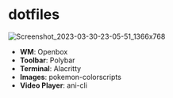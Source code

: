 # dotfiles
![Screenshot_2023-03-30-23-05-51_1366x768](https://user-images.githubusercontent.com/127806743/229304262-0048024b-a355-4ce2-98ad-48041c29a028.png)
- **WM**: Openbox
- **Toolbar**: Polybar
- **Terminal**: Alacritty
- **Images**: pokemon-colorscripts
- **Video Player**: ani-cli
